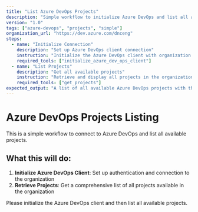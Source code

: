 ```yaml
---
title: "List Azure DevOps Projects"
description: "Simple workflow to initialize Azure DevOps and list all available projects"
version: "1.0"
tags: ["azure-devops", "projects", "simple"]
organization_url: "https://dev.azure.com/dnceng"
steps:
  - name: "Initialize Connection"
    description: "Set up Azure DevOps client connection"
    instruction: "Initialize the Azure DevOps client with organization URL"
    required_tools: ["initialize_azure_dev_ops_client"]
  - name: "List Projects"
    description: "Get all available projects"
    instruction: "Retrieve and display all projects in the organization"
    required_tools: ["get_projects"]
expected_output: "A list of all available Azure DevOps projects with their descriptions"
---
```


# Azure DevOps Projects Listing

This is a simple workflow to connect to Azure DevOps and list all available projects.

## What this will do:

1. **Initialize Azure DevOps Client**: Set up authentication and connection to the organization
2. **Retrieve Projects**: Get a comprehensive list of all projects available in the organization

Please initialize the Azure DevOps client and then list all available projects. 